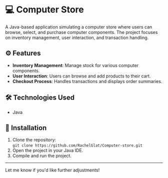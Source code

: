 

# 💻 Computer Store

A Java-based application simulating a computer store where users can browse, select, and purchase computer components. The project focuses on inventory management, user interaction, and transaction handling.

## ⚙️ Features
- **Inventory Management**: Manage stock for various computer components.
- **User Interaction**: Users can browse and add products to their cart.
- **Checkout Process**: Handles transactions and displays order summaries.

## 🛠️ Technologies Used
- Java

## 🚀 Installation
1. Clone the repository:  
   `git clone https://github.com/RachelGlat/Computer-store.git`
2. Open the project in your Java IDE.
3. Compile and run the project.

---

Let me know if you'd like further adjustments!
